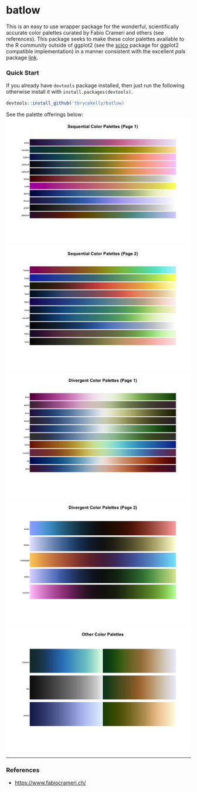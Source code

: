 # batlow
This is an easy to use wrapper package for the wonderful, scientifically accurate color palettes curated by Fabio Crameri and others (see references). This package seeks to make these color palettes available to the R community outside of ggplot2 (see the [scico](https://github.com/thomasp85/scico) package for ggplot2 compatible implementation) in a manner consistent with the excellent _pals_ package [link](https://cran.r-project.org/web/packages/pals/index.html).

### Quick Start

If you already have `devtools` package installed, then just run the following otherwise install it with `install.packages(devtools)`.

```r
devtools::install_github('tbrycekelly/batlow)
```

See the palette offerings below:
![Sequential color palettes, page 1](docs/sequential-page-1.png)
![Sequential color palettes, page 2](docs/sequential-page-2.png)
![Divergent color palettes, white center](docs/divergent-white.png)
![Divergent color palettes, black center](docs/divergent-black.png)
![Terrain color palettes](docs/terrain-palettes.png)


---
### References
- https://www.fabiocrameri.ch/
